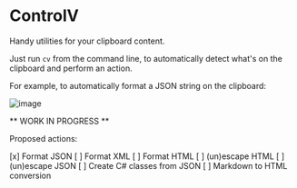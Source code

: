 # ControlV

Handy utilities for your clipboard content.

Just run `cv` from the command line, to automatically detect what's on the clipboard and perform an action.

For example, to automatically format a JSON string on the clipboard:

![image](https://user-images.githubusercontent.com/4059030/158376499-681364b9-b41c-4c3f-adf7-2504397118d6.png)


** WORK IN PROGRESS **

Proposed actions:

[x] Format JSON
[ ] Format XML
[ ] Format HTML
[ ] (un)escape HTML
[ ] (un)escape JSON
[ ] Create C# classes from JSON
[ ] Markdown to HTML conversion
